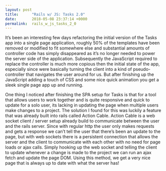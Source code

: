 ```yaml
---
layout: post
title:      "Rails w/ JS: Tasks 2.0"
date:       2018-05-08 23:37:14 +0000
permalink:  rails_w_js_tasks_2_0
---
```




It’s been an interesting few days refactoring the initial version of the Tasks
app into a single page application, roughly 50% of the templates have been
removed or modified to fit somewhere else and substantial amounts of controller
code has simply disappeared as it’s no longer needed to power the server side of
the application. Subsequently the JavaScript required to replace the controller
is much more copious then the initial state of the app, especially since were
basically turning the client into a kind of pseudo-controller that navigates the
user around for us. But after finishing up the JavaScript adding a touch of CSS
and some nice quick animation you get a sleek single page app up and running.

One thing I noticed after finishing the SPA setup for Tasks is that for a tool
that allows users to work together and is quite responsive and quick to update
for a solo user, its lacking in updating the page when multiple users make
changes to a project. The solution I found for this was luckily a feature that
was already built into rails called Action Cable. Action Cable is a web socket
client / server setup already build to communicate between the user and the
rails server. Since with regular http the user only makes requests and gets a
response we can’t tell the user that there’s been an update to the page, but
with web sockets there is a persistent connection that allows the server and the
client to communicate with each other with no need for page loads or ajax calls.
Simply hooking up the web socket and telling the client to update whenever a
change is made to the project we can run an ajax fetch and update the page DOM.
Using this method, we get a very nice page that is always up to date with what
the server has!

